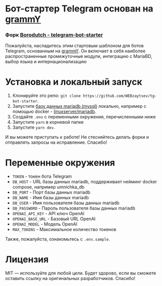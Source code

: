 # Бот-стартер Telegram основан на [grammY](https://grammy.dev)
### Форк [Borodutch - telegram-bot-starter](https://github.com/Borodutch/telegram-bot-starter)

Пожалуйста, насладитесь этим стартовым шаблоном для ботов Telegram, основанным на [grammY](https://grammy.dev). Он включает в себя наиболее распространенные промежуточные модули, интеграцию с MariaBD, выбор языка и интернационализацию

# Установка и локальный запуск

1. Клонируйте это репо: `git clone https://github.com/WEBzaytsev/tg-bot-starter`.
2. Запустите [базу данных mariadb (mysql)](https://mariadb.com) локально, например с помощью docker - [linuxserver/mariadb](https://hub.docker.com/r/linuxserver/mariadb 'linuxserver/mariadb').
3. Создайте `.env` с переменными окружения, перечисленными ниже
4. Запустите `yarn` в корневой папке
5. Запустите `yarn dev`.

И вы можете приступать к работе! Не стесняйтесь делать форки и отправлять запросы на исправление. Спасибо!

# Переменные окружения

- `TOKEN` - токен бота Telegram
- `DB_HOST` - URL базы данных mariadb, поддерживает нейминг docker compose, например umnichka_db
- `DB_PORT` - Порт базы данных mariadb
- `DB_NAME` - Имя базы данных mariadb
- `DB_USER` - Имя пользователя базы данных mariadb
- `DB_PASSWORD` - Пароль пользователя базы данных mariadb
- `OPENAI_API_KEY` - API ключ OpenAI
- `OPENAI_BASE_URL` - Базовый URL OpenAI
- `OPENAI_MODEL` - Модель OpenAI
- `MAX_TOKENS` - Максимальное количество токенов

Также, пожалуйста, ознакомьтесь с `.env.sample`.

# Лицензия

MIT — используйте для любой цели. Будет здорово, если вы сможете оставить ссылку на оригинальных разработчиков. Спасибо!
